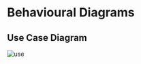 # Behavioural Diagrams
## Use Case Diagram
![use](https://user-images.githubusercontent.com/101818853/160839249-e15b7853-2d3d-488a-8211-2f92530581ce.png)
